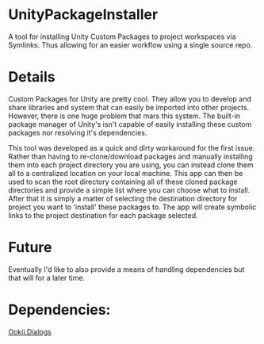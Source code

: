 # UnityPackageInstaller
A tool for installing Unity Custom Packages to project workspaces via Symlinks. Thus allowing for an easier workflow using a single source repo.

# Details
Custom Packages for Unity are pretty cool. They allow you to develop and share libraries and system that can easily be imported into other projects. However, there is one huge problem that mars this system. The built-in package manager of Unity's isn't capable of easily installing these custom packages nor resolving it's dependencies.

This tool was developed as a quick and dirty workaround for the first issue. Rather than having to re-clone/download packages and manually installing them into each project directory you are using, you can instead clone them all to a centralized location on your local machine. This app can then be used to scan the root directory containing all of these cloned package directories and provide a simple list where you can choose what to install. After that it is simply a matter of selecting the destination directory for project you want to 'install' these packages to. The app will create symbolic links to the project destination for each package selected.

# Future
Eventually I'd like to also provide a means of handling dependencies but that will for a later time.


# Dependencies:  
[Ookii.Dialogs](https://www.ookii.org/software/dialogs/)  

